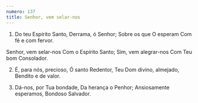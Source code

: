 ```yaml
---
numero: 137
title: Senhor, vem selar-nos
---
```

1. Do teu Espírito Santo,
Derrama, ó Senhor;
Sobre os que O esperam
Com fé e com fervor.

Senhor, vem selar-nos
Com o Espírito Santo;
Sim, vem alegrar-nos
Com Teu bom Consolador.

2. É, para nós, precioso,
Ó santo Redentor,
Teu Dom divino, almejado,
Bendito e de valor.

3. Dá-nos, por Tua bondade,
Da herança o Penhor;
Ansiosamente esperamos,
Bondoso Salvador.
